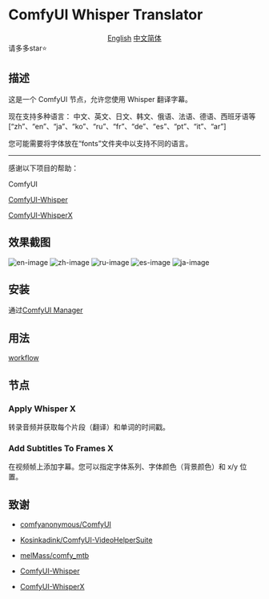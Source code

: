 # ComfyUI Whisper Translator
<div align="center">
<a href="./readme.md">English</a>
<a href="./readme.zh_cn.md">中文简体</a>
</div>
请多多star⭐

## 描述
这是一个 ComfyUI 节点，允许您使用 Whisper 翻译字幕。

现在支持多种语言：
中文、英文、日文、韩文、俄语、法语、德语、西班牙语等
[“zh”、“en”、“ja”、“ko”、“ru”、“fr”、“de”、“es”、“pt”、“it”、“ar”]

您可能需要将字体放在“fonts”文件夹中以支持不同的语言。

****
感谢以下项目的帮助：

ComfyUI 

[ComfyUI-Whisper](https://github.com/yuvraj108c/ComfyUI-Whisper)

[ComfyUI-WhisperX](https://github.com/AIFSH/ComfyUI-WhisperX)

## 效果截图
![en-image](https://github.com/civen-cn/ComfyUI-Whisper-Translator/blob/master/example/en.png?raw=true)
![zh-image](https://github.com/civen-cn/ComfyUI-Whisper-Translator/blob/master/example/zh.png?raw=true)
![ru-image](https://github.com/civen-cn/ComfyUI-Whisper-Translator/blob/master/example/ru.png?raw=true)
![es-image](https://github.com/civen-cn/ComfyUI-Whisper-Translator/blob/master/example/es.png?raw=true)
![ja-image](https://github.com/civen-cn/ComfyUI-Whisper-Translator/blob/master/example/jp.png?raw=true)

## 安装

通过[ComfyUI Manager](https://github.com/ltdrdata/ComfyUI-Manager)

## 用法
[workflow](https://github.com/civen-cn/ComfyUI-Whisper-Translator/blob/master/example_workflows/video_translation_subtitles_workflow.json)

## 节点

### Apply Whisper X

转录音频并获取每个片段（翻译）和单词的时间戳。

### Add Subtitles To Frames X

在视频帧上添加字幕。您可以指定字体系列、字体颜色（背景颜色）和 x/y 位置。

## 致谢
- [comfyanonymous/ComfyUI](https://github.com/comfyanonymous/ComfyUI)

- [Kosinkadink/ComfyUI-VideoHelperSuite](https://github.com/Kosinkadink/ComfyUI-VideoHelperSuite)

- [melMass/comfy_mtb](https://github.com/melMass/comfy_mtb)

- [ComfyUI-Whisper](https://github.com/yuvraj108c/ComfyUI-Whisper)

- [ComfyUI-WhisperX](https://github.com/AIFSH/ComfyUI-WhisperX)



